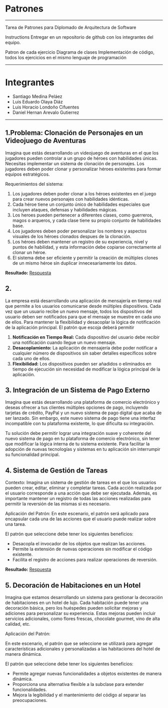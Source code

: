 # Patrones
---
Tarea de Patrones para Diplomado de Arquitectura de Software

Instructions
Entregar en un repositorio de github con los integrantes del equipo.

Patron de cada ejercicio
Diagrama de clases
Implementación de código, todos los ejercicios en el mismo lenguaje de programación

---

# Integrantes
- Santiago Medina Peláez
- Luis Eduardo Olaya Diáz
- Luis Horacio Londoño Cifuentes
- Daniel Hernan Arevalo Gutierrez
---

## 1.Problema: Clonación de Personajes en un Videojuego de Aventuras 

Imagina que estás desarrollando un videojuego de aventuras en el que los jugadores pueden controlar a un grupo de héroes con habilidades únicas. Necesitas implementar un sistema de clonación de personajes. Los jugadores deben poder clonar y personalizar héroes existentes para formar equipos estratégicos. 

Requerimientos del sistema: 

  1. Los jugadores deben poder clonar a los héroes existentes en el juego para crear nuevos personajes con habilidades idénticas. 
  2. Cada héroe tiene un conjunto único de habilidades especiales que incluyen ataques, defensas y habilidades mágicas. 
  3. Los heroes pueden pertenecer a diferentes clases, como guerreros, magos o arqueros, y cada clase tiene su propio conjunto de habilidades base. 
  4. Los jugadores deben poder personalizar los nombres y aspectos visuales de los héroes clonados despues de la clonación. 
  5. Los héroes deben mantener un registro de su experiencia, nivel y puntos de habilidad, y esta información debe copiarse correctamente al clonar un héroe. 
  6. El sistema debe ser eficiente y permitir la creación de múltiples clones de un mismo héroe sin duplicar innecesariamente los datos.

**Resultado:** [Respuesta](Punto1/README.md)


## 2. 

La empresa está desarrollando una aplicación de mensajería en tiempo real que permite a los usuarios comunicarse desde múltiples dispositivos. Cada vez que un usuario recibe un nuevo mensaje, todos los dispositivos del usuario deben ser notificados para que el mensaje se muestre en cada uno de ellos. Para mantener la flexibilidad y desacoplar la lógica de notificación de la aplicación principal. El patrón que escoja deberá permitir

1. **Notificación en Tiempo Real:** Cada dispositivo del usuario debe recibir una notificación cuando llegue un nuevo mensaje.
2. **Desacoplamiento:** La aplicación de mensajería debe poder notificar a cualquier número de dispositivos sin saber detalles específicos sobre cada uno de ellos.
3. **Flexibilidad:** Los dispositivos pueden ser añadidos o eliminados en tiempo de ejecución sin necesidad de modificar la lógica principal de la aplicación.

## 3. Integración de un Sistema de Pago Externo 
Imagina que estás desarrollando una plataforma de comercio electrónico y deseas ofrecer a tus clientes múltiples opciones de pago, incluyendo tarjetas de crédito, PayPal y un nuevo sistema de pago digital que acaba de ser lanzado. Sin embargo, este nuevo sistema de pago tiene una interfaz incompatible con tu plataforma existente, lo que dificulta su integración.

Tu solución debe permitir lograr una integración suave y coherente del nuevo sistema de pago en tu plataforma de comercio electrónico, sin tener que modificar la lógica interna de tu sistema existente. Para facilitar la adopción de nuevas tecnologías y sistemas en tu aplicación sin interrumpir su funcionalidad principal.

## 4. Sistema de Gestión de Tareas
Contexto:
Imagina un sistema de gestión de tareas en el que los usuarios pueden crear, editar, eliminar y completar tareas. Cada acción realizada por el usuario corresponde a una acción que debe ser ejecutada. Además, es importante mantener un registro de todas las acciones realizadas para permitir la reversión de las mismas si es necesario.

Aplicación del Patrón:
En este escenario, el patrón será aplicado para encapsular cada una de las acciones que el usuario puede realizar sobre una tarea. 

El patrón que seleccione debe tener los siguientes beneficios:
- Desacopla el invocador de los objetos que realizan las acciones.
- Permite la extensión de nuevas operaciones sin modificar el código existente.
- Facilita el registro de acciones para realizar operaciones de reversión.

**Resultado:** [Respuesta](Punto4/README.md)

## 5. Decoración de Habitaciones en un Hotel

Imagina que estamos desarrollando un sistema para gestionar la decoración de habitaciones en un hotel de lujo. Cada habitación puede tener una decoración básica, pero los huéspedes pueden solicitar mejoras y adiciones para personalizar su experiencia. Estas mejoras pueden incluir servicios adicionales, como flores frescas, chocolate gourmet, vino de alta calidad, etc.

Aplicación del Patrón:

En este escenario, el patrón que se seleccione se utilizará para agregar características adicionales y personalizadas a las habitaciones del hotel de manera dinámica.

El patrón que seleccione debe tener los siguientes beneficios:

- Permite agregar nuevas funcionalidades a objetos existentes de manera dinámica.
- Proporciona una alternativa flexible a la subclase para extender funcionalidades.
- Mejora la legibilidad y el mantenimiento del código al separar las preocupaciones.
